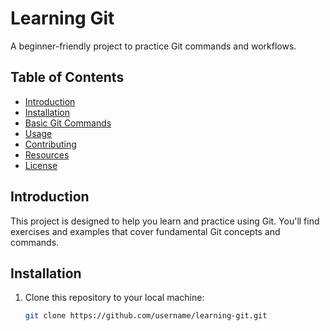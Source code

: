 # Learning Git

A beginner-friendly project to practice Git commands and workflows.

## Table of Contents

- [Introduction](#introduction)
- [Installation](#installation)
- [Basic Git Commands](#basic-git-commands)
- [Usage](#usage)
- [Contributing](#contributing)
- [Resources](#resources)
- [License](#license)

## Introduction

This project is designed to help you learn and practice using Git. You'll find exercises and examples that cover fundamental Git concepts and commands.

## Installation

1. Clone this repository to your local machine:
   ```bash
   git clone https://github.com/username/learning-git.git

